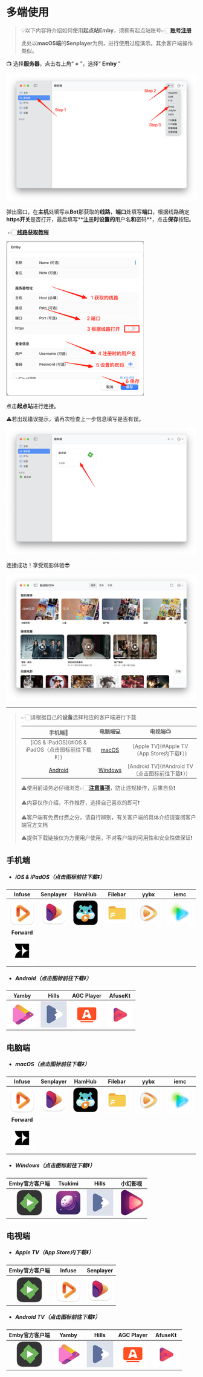 # 多端使用

> 💡以下内容将介绍如何使用**起点站Emby**，须拥有起点站账号👉🏻**[账号注册](/Users/xu/Documents/起点站/账号注册.md)**
>
> 此处以**macOS端**的**Senplayer**为例，进行使用过程演示。其余客户端操作类似。

📺 选择**服务器**，点击右上角“ **+** ”，选择“ **Emby** ”

![use1](/public/assets/use/UserGuide/use1.png)

弹出窗口，在**主机**处填写从**Bot**那获取的**线路**，**端口**处填写**端口**，根据线路确定**https开关**是否打开，最后填写**[注册]()**时设置的**用户名**和**密码**，点击**保存**按钮。

​	👉🏻**[线路获取教程]()**

<img src="/public/assets/use/UserGuide/use2.png" alt="use2" style="zoom: 40%;" />

点击**起点站**进行连接。

⚠️若出现错误提示，请再次检查上一步信息填写是否有误。

![use3](/public/assets/use/UserGuide/use3.png)

连接成功！享受观影体验😎

![use4](/public/assets/use/UserGuide/use4.png)

---

>  👉🏻请根据自己的**设备**选择相应的客户端进行下载
>
> |                      手机端📱                       |                 电脑端💻                  |                    电视端📺                     |
> | :------------------------------------------------: | :--------------------------------------: | :--------------------------------------------: |
> | [iOS & iPadOS](#iOS & iPadOS（点击图标前往下载⏬）) |   [macOS](#macOS（点击图标前往下载⏬）)   |   [Apple TV](#Apple TV（App Store内下载⏬）)    |
> |      [Android](#Android（点击图标前往下载⏬）)      | [Windows](#Windows（点击图标前往下载⏬）) | [Android TV](#Android TV（点击图标前往下载⏬）) |
>
> ⚠️使用前请务必仔细浏览👉🏻**[注意事项]()**，防止违规操作，后果自负❗️
>
> ⚠️内容仅作介绍，不作推荐，选择自己喜欢的即可❗️
>
> ⚠️客户端有免费付费之分，请自行辨别，有关客户端的具体介绍请查阅客户端官方文档
>
> ⚠️提供下载链接仅为方便用户使用，不对客户端的可用性和安全性做保证❗️



## 手机端

- ##### iOS & iPadOS（点击图标前往下载⏬）

|                          **Infuse**                          |                        **Senplayer**                         |                          **HamHub**                          |                         **Filebar**                          |                           **yybx**                           |                           **iemc**                           |
| :----------------------------------------------------------: | :----------------------------------------------------------: | :----------------------------------------------------------: | :----------------------------------------------------------: | :----------------------------------------------------------: | :----------------------------------------------------------: |
| [<img src="/public/assets/use/UserGuide/infuse.png" alt="Infuse" style="zoom:33%;" />](https://apps.apple.com/cn/app/infuse/id1136220934) | [<img src="/public/assets/use/UserGuide/senplayer.png" alt="Senplayer" style="zoom:33%;" />](https://apps.apple.com/cn/app/senplayer-%E6%99%BA%E8%83%BD%E8%A7%86%E9%A2%91%E6%92%AD%E6%94%BE%E5%99%A8-8%E5%80%8D%E9%80%9F/id6443975850) | [<img src="/public/assets/use/UserGuide/hamhub.png" alt="HamHub" style="zoom:33%;" />](https://apps.apple.com/cn/app/hamhub-%E4%BD%A0%E7%9A%84%E7%A7%81%E4%BA%BA%E4%BA%91%E5%BD%B1%E4%B8%93%E5%AE%B6/id6458691598) | [<img src="/public/assets/use/UserGuide/filebar.png" alt="Filebar" style="zoom:33%;" />](https://apps.apple.com/cn/app/filebar/id1558391784) | [<img src="/public/assets/use/UserGuide/yybx.png" alt="yybx" style="zoom:33%;" />](https://apps.apple.com/cn/app/yybx/id1519723194) | [<img src="/public/assets/use/UserGuide/iemc.png" alt="iemc" style="zoom:33%;" />](https://apps.apple.com/cn/app/iemc/id1467462861) |
|                         **Forward**                          |                                                              |                                                              |                                                              |                                                              |                                                              |
| [<img src="/public/assets/use/UserGuide/forward.png" alt="Forward" style="zoom:33%;" />](https://apps.apple.com/cn/app/forward-%E6%96%B0%E8%A7%86%E7%95%8C/id6503940939) |                                                              |                                                              |                                                              |                                                              |                                                              |

- ##### Android（点击图标前往下载⏬）

|                          **Yamby**                           |                          **Hills**                           |                        **AGC Player**                        |                         **AfuseKt**                          |
| :----------------------------------------------------------: | :----------------------------------------------------------: | :----------------------------------------------------------: | :----------------------------------------------------------: |
| [<img src="/public/assets/use/UserGuide/Yamby.png" alt="Yamby" style="zoom:33%;" />](https://t.me/yamby_release) | [<img src="/public/assets/use/UserGuide/Hills.png" alt="Hills" style="zoom:33%;" />](https://play.google.com/store/apps/details?id=com.mountains.hills&hl=zh) | [<img src="/public/assets/use/UserGuide/AGC Player.png" alt="AGC Player" style="zoom:33%;" />](https://play.google.com/store/apps/details?id=com.agc.player) | [<img src="/public/assets/use/UserGuide/AfuseKt.png" alt="AfuseKt" style="zoom:33%;" />](https://github.com/AttemptD/AfuseKt-release) |



## 电脑端

- ##### macOS（点击图标前往下载⏬）

|                          **Infuse**                          |                        **Senplayer**                         |                          **HamHub**                          |                         **Filebar**                          |                           **yybx**                           |                           **iemc**                           |
| :----------------------------------------------------------: | :----------------------------------------------------------: | :----------------------------------------------------------: | :----------------------------------------------------------: | :----------------------------------------------------------: | :----------------------------------------------------------: |
| [<img src="/public/assets/use/UserGuide/infuse.png" alt="Infuse" style="zoom:33%;" />](https://apps.apple.com/cn/app/infuse/id1136220934) | [<img src="/public/assets/use/UserGuide/senplayer.png" alt="Senplayer" style="zoom:33%;" />](https://apps.apple.com/cn/app/senplayer-%E6%99%BA%E8%83%BD%E8%A7%86%E9%A2%91%E6%92%AD%E6%94%BE%E5%99%A8-8%E5%80%8D%E9%80%9F/id6443975850) | [<img src="/public/assets/use/UserGuide/hamhub.png" alt="HamHub" style="zoom:33%;" />](https://apps.apple.com/cn/app/hamhub-%E4%BD%A0%E7%9A%84%E7%A7%81%E4%BA%BA%E4%BA%91%E5%BD%B1%E4%B8%93%E5%AE%B6/id6458691598) | [<img src="/public/assets/use/UserGuide/filebar.png" alt="Filebar" style="zoom:33%;" />](https://apps.apple.com/cn/app/filebar/id1558391784) | [<img src="/public/assets/use/UserGuide/yybx.png" alt="yybx" style="zoom:33%;" />](https://apps.apple.com/cn/app/yybx/id1519723194) | [<img src="/public/assets/use/UserGuide/iemc.png" alt="iemc" style="zoom:33%;" />](https://apps.apple.com/cn/app/iemc/id1467462861) |
|                         **Forward**                          |                                                              |                                                              |                                                              |                                                              |                                                              |
| [<img src="/public/assets/use/UserGuide/forward.png" alt="Forward" style="zoom:33%;" />](https://apps.apple.com/cn/app/forward-%E6%96%B0%E8%A7%86%E7%95%8C/id6503940939) |                                                              |                                                              |                                                              |                                                              |                                                              |

- ##### Windows（点击图标前往下载⏬）

|                      **Emby官方客户端**                      |                         **Tsukimi**                          |                          **Hills**                           |                         **小幻影视**                         |
| :----------------------------------------------------------: | :----------------------------------------------------------: | :----------------------------------------------------------: | :----------------------------------------------------------: |
| [<img src="/public/assets/use/UserGuide/Emby.png" alt="Emby" style="zoom:33%;" />](https://emby.media/emby-for-windows.html) | [<img src="/public/assets/use/UserGuide/Tsukimi.png" alt="Tsukimi" style="zoom:33%;" />](https://github.com/tsukinaha/tsukimi?tab=readme-ov-file) | [<img src="/public/assets/use/UserGuide/Hills.png" alt="Hills" style="zoom:33%;" />](https://apps.microsoft.com/detail/9nxnzfrllwzx?hl=zh-CN&gl=HK) | [<img src="/public/assets/use/UserGuide/xiaohuan.png" alt="xiaohuan" style="zoom:33%;" />](https://apps.microsoft.com/detail/9nb0h051m4v4?hl=zh-CN&gl=HK) |



## 电视端

- ##### Apple TV（App Store内下载⏬）

|                      **Emby官方客户端**                      |                          **Infuse**                          |                        **Senplayer**                         |
| :----------------------------------------------------------: | :----------------------------------------------------------: | :----------------------------------------------------------: |
| <img src="/public/assets/use/UserGuide/Emby.png" alt="Emby" style="zoom:33%;" /> | <img src="/public/assets/use/UserGuide/infuse.png" alt="Infuse" style="zoom:33%;" /> | <img src="/public/assets/use/UserGuide/senplayer.png" alt="Senplayer" style="zoom:33%;" /> |

- ##### Android TV（点击图标前往下载⏬）

|                      **Emby官方客户端**                      |                          **Yamby**                           |                          **Hills**                           |                        **AGC Player**                        |                         **AfuseKt**                          |
| :----------------------------------------------------------: | :----------------------------------------------------------: | :----------------------------------------------------------: | :----------------------------------------------------------: | :----------------------------------------------------------: |
| [<img src="/public/assets/use/UserGuide/Emby.png" alt="Emby" style="zoom:33%;" />](https://emby.media/emby-for-android-tv.html) | [<img src="/public/assets/use/UserGuide/Yamby.png" alt="Yamby" style="zoom:33%;" />](https://t.me/yamby_release) | [<img src="/public/assets/use/UserGuide/Hills.png" alt="Hills" style="zoom:33%;" />](https://play.google.com/store/apps/details?id=com.mountains.hills&hl=zh) | [<img src="/public/assets/use/UserGuide/AGC Player.png" alt="AGC Player" style="zoom:33%;" />](https://agcplayer.com/) | [<img src="/public/assets/use/UserGuide/AfuseKt.png" alt="AfuseKt" style="zoom:33%;" />](https://github.com/AttemptD/AfuseKt-release) |

